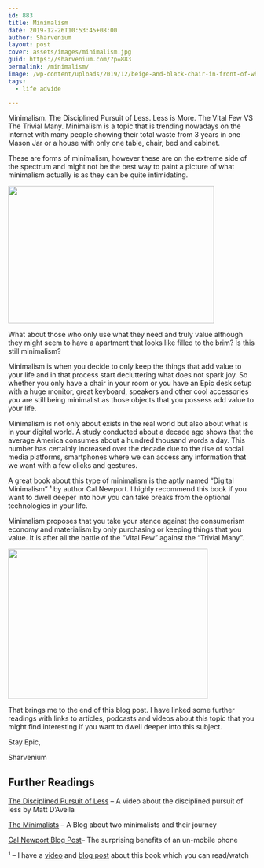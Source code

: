 ```yaml
---
id: 883
title: Minimalism
date: 2019-12-26T10:53:45+08:00
author: Sharvenium
layout: post
cover: assets/images/minimalism.jpg
guid: https://sharvenium.com/?p=883
permalink: /minimalism/
image: /wp-content/uploads/2019/12/beige-and-black-chair-in-front-of-white-desk-509922-300x200.jpg
tags:
  - life advide

---
```

Minimalism. The Disciplined Pursuit of Less. Less is More. The Vital Few VS The Trivial Many. Minimalism is a topic that is trending nowadays on the internet with many people showing their total waste from 3 years in one Mason Jar or a house with only one table, chair, bed and cabinet. 

These are forms of minimalism, however these are on the extreme side of the spectrum and might not be the best way to paint a picture of what minimalism actually is as they can be quite intimidating.

<img class=" wp-image-885 aligncenter" src="https://sharvenium.com/wp-content/uploads/2019/12/Untitled-300x200.png" alt="" width="419" height="279" srcset="https://sharvenium.com/wp-content/uploads/2019/12/Untitled-300x200.png 300w, https://sharvenium.com/wp-content/uploads/2019/12/Untitled-500x333.png 500w, https://sharvenium.com/wp-content/uploads/2019/12/Untitled-768x512.png 768w, https://sharvenium.com/wp-content/uploads/2019/12/Untitled-1536x1024.png 1536w, https://sharvenium.com/wp-content/uploads/2019/12/Untitled-2048x1365.png 2048w, https://sharvenium.com/wp-content/uploads/2019/12/Untitled-850x567.png 850w" sizes="(max-width: 419px) 100vw, 419px" /> 

What about those who only use what they need and truly value although they might seem to have a apartment that looks like filled to the brim? Is this still minimalism?

Minimalism is when you decide to only keep the things that add value to your life and in that process start decluttering what does not spark joy. So whether you only have a chair in your room or you have an Epic desk setup with a huge monitor, great keyboard, speakers and other cool accessories you are still being minimalist as those objects that you possess add value to your life.

Minimalism is not only about exists in the real world but also about what is in your digital world. A study conducted about a decade ago shows that the average America consumes about a hundred thousand words a day. This number has certainly increased over the decade due to the rise of social media platforms, smartphones where we can access any information that we want with a few clicks and gestures.

A great book about this type of minimalism is the aptly named &#8220;Digital Minimalism&#8221; ¹ by author Cal Newport. I highly recommend this book if you want to dwell deeper into how you can take breaks from the optional technologies in your life.

Minimalism proposes that you take your stance against the consumerism economy and materialism by only purchasing or keeping things that you value. It is after all the battle of the &#8220;Vital Few&#8221; against the &#8220;Trivial Many&#8221;.

<img class="wp-image-884 aligncenter" src="https://sharvenium.com/wp-content/uploads/2019/12/UntiFDFDtled-300x225.png" alt="" width="406" height="305" srcset="https://sharvenium.com/wp-content/uploads/2019/12/UntiFDFDtled-300x225.png 300w, https://sharvenium.com/wp-content/uploads/2019/12/UntiFDFDtled-500x375.png 500w, https://sharvenium.com/wp-content/uploads/2019/12/UntiFDFDtled-768x576.png 768w, https://sharvenium.com/wp-content/uploads/2019/12/UntiFDFDtled-850x638.png 850w, https://sharvenium.com/wp-content/uploads/2019/12/UntiFDFDtled.png 1100w" sizes="(max-width: 406px) 100vw, 406px" /> 

That brings me to the end of this blog post. I have linked some further readings with links to articles, podcasts and videos about this topic that you might find interesting if you want to dwell deeper into this subject.

Stay Epic,

Sharvenium

## Further Readings

[The Disciplined Pursuit of Less](https://www.youtube.com/watch?v=hsFefdPhL3w) &#8211; A video about the disciplined pursuit of less by Matt D&#8217;Avella

[The Minimalists](https://www.theminimalists.com) &#8211; A Blog about two minimalists and their journey

[Cal Newport Blog Post](https://www.calnewport.com/blog/2019/09/03/on-the-surprising-benefits-of-an-un-mobile-phone/)&#8211; The surprising benefits of an un-mobile phone

¹ &#8211; I have a [video](https://www.youtube.com/watch?v=ToEo8cdQ2To) and [blog post](https://sharvenium.com/the-slotmachine-in-our-pockets/) about this book which you can read/watch